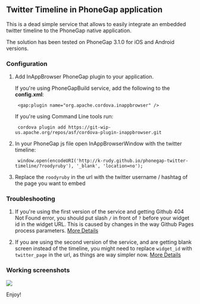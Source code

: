 ## Twitter Timeline in PhoneGap application

This is a dead simple service that allows to easily integrate an embedded twitter timeline to the PhoneGap native application.

The solution has been tested on PhoneGap 3.1.0 for iOS and Android versions.

### Configuration

1. Add InAppBrowser PhoneGap plugin to your application.

    If you're using PhoneGapBuild service, add the following to the **config.xml**:

        <gap:plugin name="org.apache.cordova.inappbrowser" />

    If you're using Command Line tools run:

        cordova plugin add https://git-wip-us.apache.org/repos/asf/cordova-plugin-inappbrowser.git

2. In your PhoneGap js file open InAppBrowserWindow with the twitter timeline:

        window.open(encodeURI('http://k-rudy.github.io/phonegap-twitter-timeline/?roodyruby'), '_blank', 'location=no');

3. Replace the `roodyruby` in the url with the twitter username / hashtag of the page you want to embed


### Troubleshooting

1. If you're using the first version of the service and getting Github 404 Not Found error, you should put slash `/` in front of `?` before your widget id in the widget URL. This is caused by changes in the way Github Pages process parameters. [More Details](https://github.com/k-rudy/phonegap-twitter-timeline/issues/2)

2. If you are using the second version of the service, and are getting blank screen instead of the timeline, you might need to replace `widget_id` with `twitter_page` in the url, as things are way simpler now. [More Details](https://github.com/k-rudy/phonegap-twitter-timeline/issues/3)

### Working screenshots

![](http://k-rudy.github.io/phonegap-twitter-timeline/images/screenshots.png)


Enjoy!
